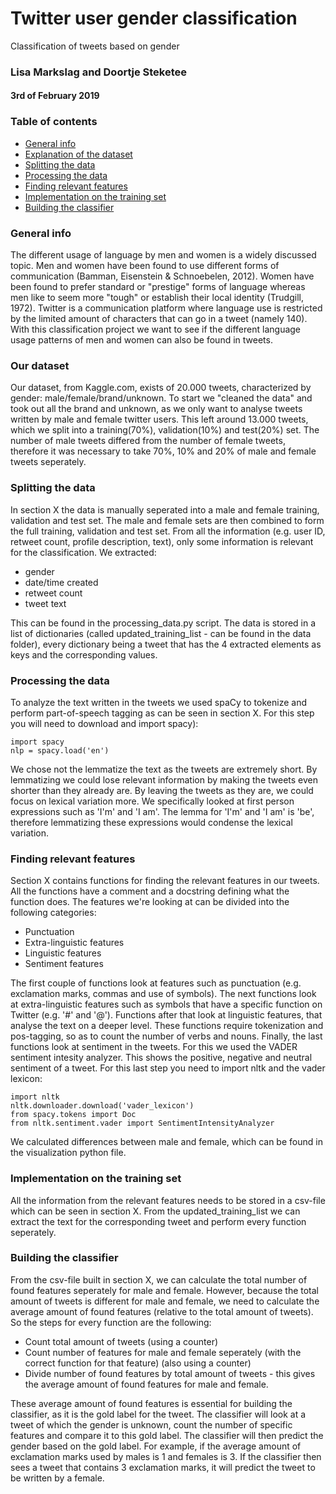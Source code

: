 # Twitter user gender classification
Classification of tweets based on gender
### Lisa Markslag and Doortje Steketee
#### 3rd of February 2019

### Table of contents
* [General info](#general-info)
* [Explanation of the dataset](#Our-dataset)
* [Splitting the data](#Splitting-the-data)
* [Processing the data](#Processing-the-data)
* [Finding relevant features](#Finding-relevant-features)
* [Implementation on the training set](#Implementation-on-the-training-set)
* [Building the classifier](#Building-the-classifier)

### General info
The different usage of language by men and women is a widely discussed topic. Men and women have been found to use different forms of communication (Bamman, Eisenstein & Schnoebelen, 2012). Women have been found to prefer standard or "prestige" forms of language whereas men like to seem more "tough" or establish their local identity (Trudgill, 1972). Twitter is a communication platform where language use is restricted by the limited amount of characters that can go in a tweet (namely 140). With this classification project we want to see if the different language usage patterns of men and women can also be found in tweets. 

### Our dataset
Our dataset, from Kaggle.com, exists of 20.000 tweets, characterized by gender: male/female/brand/unknown. To start we "cleaned the data" and took out all the brand and unknown, as we only want to analyse tweets written by male and female twitter users. This left around 13.000 tweets, which we split into a training(70%), validation(10%) and test(20%) set. The number of male tweets differed from the number of female tweets, therefore it was necessary to take 70%, 10% and 20% of male and female tweets seperately. 

### Splitting the data
In section X the data is manually seperated into a male and female training, validation and test set. The male and female sets are then combined to form the full training, validation and test set. From all the information (e.g. user ID, retweet count, profile description, text), only some information is relevant for the classification. We extracted:
* gender 
* date/time created
* retweet count
* tweet text 

This can be found in the processing_data.py script. The data is stored in a list of dictionaries (called updated_training_list - can be found in the data folder), every dictionary being a tweet that has the 4 extracted elements as keys and the corresponding values. 

### Processing the data
To analyze the text written in the tweets we used spaCy to tokenize and perform part-of-speech tagging as can be seen in section X. For this step you will need to download and import spacy):

``` 
import spacy
nlp = spacy.load('en')
```
We chose not the lemmatize the text as the tweets are extremely short. By lemmatizing we could lose relevant information by making the tweets even shorter than they already are. By leaving the tweets as they are, we could focus on lexical variation more. We specifically looked at first person expressions such as 'I'm' and 'I am'. The lemma for 'I'm' and 'I am' is 'be', therefore lemmatizing these expressions would condense the lexical variation. 

### Finding relevant features
Section X contains functions for finding the relevant features in our tweets. All the functions have a comment and a docstring defining what the function does. The features we're looking at can be divided into the following categories: 
* Punctuation
* Extra-linguistic features
* Linguistic features
* Sentiment features

The first couple of functions look at features such as punctuation (e.g. exclamation marks, commas and use of symbols). The next functions look at extra-linguistic features such as symbols that have a specific function on Twitter (e.g. '#' and '@'). Functions after that look at linguistic features, that analyse the text on a deeper level. These functions require tokenization and pos-tagging, so as to count the number of verbs and nouns. Finally, the last functions look at sentiment in the tweets. For this we used the VADER sentiment intesity analyzer. This shows the positive, negative and neutral sentiment of a tweet. For this last step you need to import nltk and the vader lexicon:

```
import nltk
nltk.downloader.download('vader_lexicon')
from spacy.tokens import Doc
from nltk.sentiment.vader import SentimentIntensityAnalyzer
```

We calculated differences between male and female, which can be found in the visualization python file. 

### Implementation on the training set
All the information from the relevant features needs to be stored in a csv-file which can be seen in section X. From the updated_training_list we can extract the text for the corresponding tweet and perform every function seperately. 

### Building the classifier
From the csv-file built in section X, we can calculate the total number of found features seperately for male and female. However, because the total amount of tweets is different for male and female, we need to calculate the average amount of found features (relative to the total amount of tweets). So the steps for every function are the following: 
* Count total amount of tweets (using a counter)
* Count number of features for male and female seperately (with the correct function for that feature) (also using a counter)
* Divide number of found features by total amount of tweets - this gives the average amount of found features for male and female. 

These average amount of found features is essential for building the classifier, as it is the gold label for the tweet. 
The classifier will look at a tweet of which the gender is unknown, count the number of specific features and compare it to this gold label. The classifier will then predict the gender based on the gold label. 
For example, if the average amount of exclamation marks used by males is 1 and females is 3. If the classifier then sees a tweet that contains 3 exclamation marks, it will predict the tweet to be written by a female. 


